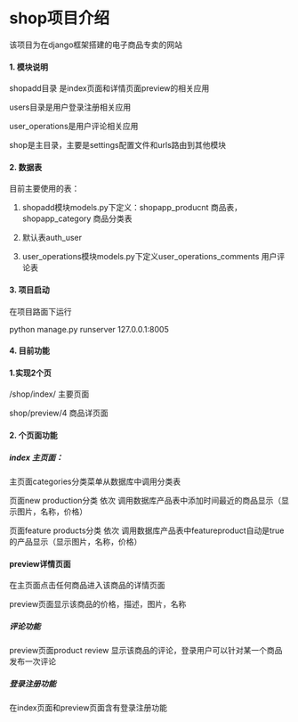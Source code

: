 # shop项目介绍

该项目为在django框架搭建的电子商品专卖的网站

#### 1. 模块说明

shopadd目录 是index页面和详情页面preview的相关应用

users目录是用户登录注册相关应用

user_operations是用户评论相关应用

shop是主目录，主要是settings配置文件和urls路由到其他模块

#### 2. 数据表

目前主要使用的表：

1. shopadd模块models.py下定义：shopapp_producnt 商品表，shopapp_category 商品分类表

2. 默认表auth_user 

3. user_operations模块models.py下定义user_operations_comments 用户评论表

#### 3. 项目启动

在项目路面下运行

python manage.py runserver 127.0.0.1:8005



#### 4. 目前功能

#### 1.实现2个页

/shop/index/ 主要页面

shop/preview/4 商品详页面

#### 2. 个页面功能

##### index 主页面：

主页面categories分类菜单从数据库中调用分类表

页面new production分类 依次 调用数据库产品表中添加时间最近的商品显示（显示图片，名称，价格）

页面feature products分类 依次 调用数据库产品表中featureproduct自动是true的产品显示（显示图片，名称，价格）

#### preview详情页面

在主页面点击任何商品进入该商品的详情页面

preview页面显示该商品的价格，描述，图片，名称

##### 评论功能

preview页面product review 显示该商品的评论，登录用户可以针对某一个商品发布一次评论

##### 登录注册功能

在index页面和preview页面含有登录注册功能















